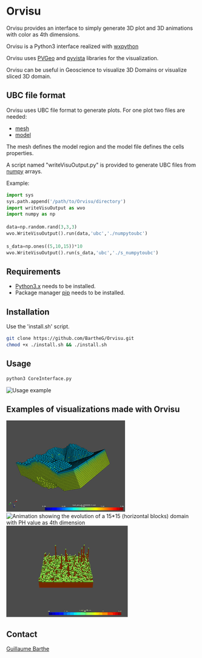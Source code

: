 # Orvisu

Orvisu provides an interface to simply generate 3D plot and 3D animations with color as 4th dimensions.

Orvisu is a Python3 interface realized with [wxpython](https://wxpython.org/)

Orvisu uses [PVGeo](https://github.com/OpenGeoVis/PVGeo) and [pyvista](https://github.com/pyvista/pyvista) libraries for the visualization.

Orvisu can be useful in Geoscience to visualize 3D Domains or visualize sliced 3D domain.

## UBC file format

Orvisu uses UBC file format to generate plots. For one plot two files are needed:

- [mesh](https://giftoolscookbook.readthedocs.io/en/latest/content/fileFormats/mesh3Dfile.html)
- [model](https://giftoolscookbook.readthedocs.io/en/latest/content/fileFormats/modelfile.html)

The mesh defines the model region and the model file defines the cells properties.

A script named "writeVisuOutput.py" is provided to generate UBC files from [numpy](https://www.numpy.org/) arrays.

Example:

```python
import sys
sys.path.append('/path/to/Orvisu/directory')
import writeVisuOutput as wvo
import numpy as np

data=np.random.rand(3,3,3)
wvo.WriteVisuOutput().run(data,'ubc','./numpytoubc')

s_data=np.ones((5,10,15))*10
wvo.WriteVisuOutput().run(s_data,'ubc','./s_numpytoubc')
```

## Requirements

- [Python3.x](https://www.python.org/downloads/) needs to be installed.
- Package manager [pip](https://pip.pypa.io/en/stable/) needs to be installed.

## Installation

Use the 'install.sh' script.
```bash
git clone https://github.com/BartheG/Orvisu.git
chmod +x ./install.sh && ./install.sh
```

## Usage

```bash
python3 CoreInterface.py
```

![Usage example](https://github.com/BartheG/Orvisu_pres/blob/master/DemoUsage.gif?raw=true)

## Examples of visualizations made with Orvisu

![Plot showing a 50\*50 (horizontal blocks) domain with PH value as 4th dimension](https://github.com/BartheG/Orvisu_pres/blob/master/demoplot.png?raw=true)
![Animation showing the evolution of a 15\*15 (horizontal blocks) domain with PH value as 4th dimension](https://github.com/BartheG/Orvisu_pres/blob/master/demoreadme.gif?raw=true)
![Animation showing the evolution of a 50\*50 (horizontal blocks) domain with PH value as 4th dimension](https://github.com/BartheG/Orvisu_pres/blob/master/demofulldomain.gif?raw=true)

## Contact
[Guillaume Barthe](https://fr.linkedin.com/in/guillaume-barthe-174a22174)

